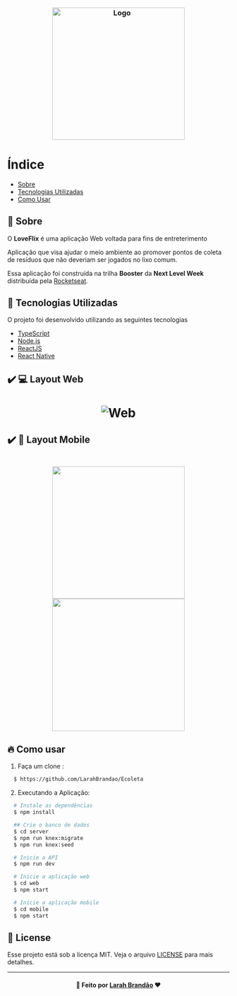 <h3 align="center">
    <img alt="Logo" title="#logo" width="300px" src="">
</h3>


# Índice

- [Sobre](#sobre)
- [Tecnologias Utilizadas](#tecnologias-utilizadas)
- [Como Usar](#como-usar)

<a id="sobre"></a>

## :bookmark: Sobre

O <strong>LoveFlix</strong> é uma aplicação Web voltada para fins de entreterimento

Aplicação que visa ajudar o meio ambiente ao promover pontos de coleta de resíduos que não deveriam ser jogados no lixo comum.

Essa aplicação foi construída na trilha <strong>Booster</strong> da <strong>Next Level Week</strong> distribuída pela [Rocketseat](https://rocketseat.com.br/).</strong>

<a id="tecnologias-utilizadas"></a>

## :rocket: Tecnologias Utilizadas

O projeto foi desenvolvido utilizando as seguintes tecnologias

- [TypeScript](https://www.typescriptlang.org/)
- [Node.js](https://nodejs.org/en/)
- [ReactJS](https://reactjs.org/)
- [React Native](https://reactnative.dev/)

## :heavy_check_mark: :computer: Layout Web

<h1 align="center">
    <img alt="Web" src=".github/Ecoleta.gif"900px">
</h1>

## :heavy_check_mark: :iphone: Layout Mobile

<h1 align="center">
    <img alt="" src=".github/home.jpeg" width="300px">
    <img alt="" src=".github/page.jpeg" width="300px">
</h1>

<a id="como-usar"></a>

## :fire: Como usar

1. Faça um clone :

```sh
  $ https://github.com/LarahBrandao/Ecoleta
```

2. Executando a Aplicação:

```sh
  # Instale as dependências
  $ npm install

  ## Crie o banco de dados
  $ cd server
  $ npm run knex:migrate
  $ npm run knex:seed

  # Inicie a API
  $ npm run dev

  # Inicie a aplicação web
  $ cd web
  $ npm start

  # Inicie a aplicação mobile
  $ cd mobile
  $ npm start
```



## :memo: License

Esse projeto está sob a licença MIT. Veja o arquivo [LICENSE](LICENSE.md) para mais detalhes.

---

<h4 align="center">
   🌹 Feito por <a href="https://www.linkedin.com/in/larahbrandao/" target="_blank">Larah Brandão</a> ❤️
</h4>

